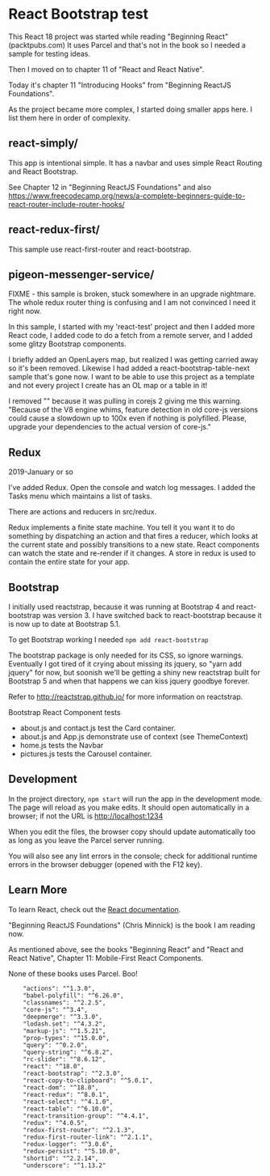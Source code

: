 # React Bootstrap test

This React 18 project was started while reading "Beginning React" (packtpubs.com)
It uses Parcel and that's not in the book so I needed a sample for testing ideas.

Then I moved on to chapter 11 of "React and React Native".

Today it's chapter 11 "Introducing Hooks" from "Beginning ReactJS Foundations".

As the project became more complex, I started doing smaller apps here. I list them here in order of complexity.

## react-simply/

This app is intentional simple. It has a navbar and uses simple React Routing and React Bootstrap.

See Chapter 12 in "Beginning ReactJS Foundations" and also
https://www.freecodecamp.org/news/a-complete-beginners-guide-to-react-router-include-router-hooks/

## react-redux-first/

This sample use react-first-router and react-bootstrap.
## pigeon-messenger-service/

FIXME - this sample is broken, stuck somewhere in an upgrade nightmare.
The whole redux router thing is confusing and I am not convinced I need it right now.

In this sample, I started with my 'react-test' project and then
I added more React code, I added code to do a fetch from a remote server,
and I added some glitzy Bootstrap components.

I briefly added an OpenLayers map, but realized I was getting carried
away so it's been removed. Likewise I had added a react-bootstrap-table-next sample that's gone now. 
I want to be able to use this project
as a template and not every project I create has an OL map or a table in it!

I removed "" because it was pulling in corejs 2 giving me this warning.
"Because of the V8 engine whims, feature detection in old core-js versions could cause a slowdown up to 100x even if nothing is polyfilled. Please, upgrade your dependencies to the actual version of core-js."

## Redux

2019-January or so

I've added Redux. Open the console and watch log messages.
I added the Tasks menu which maintains a list of tasks.

There are actions and reducers in src/redux.

Redux implements a finite state machine. You tell it you want it to do something by dispatching an action
and that fires a reducer, which looks at the current state and possibly transitions to a new state. React components can watch the state and re-render if it changes. A store in redux is used to contain the entire state for your app.
## Bootstrap

I initially used reactstrap, because it was running at Bootstrap 4 and react-bootstrap was version 3.
I have switched back to react-bootstrap because it is now up to date at Bootstrap 5.1.

To get Bootstrap working I needed
```npm add react-bootstrap```

The bootstrap package is only needed for its CSS, so ignore warnings. Eventually I got tired
of it crying about missing its jquery, so "yarn add jquery" for now, but soonish we'll be
getting a shiny new reactstrap built for Bootstrap 5 and when that happens we can kiss
jquery goodbye forever.

Refer to http://reactstrap.github.io/ for more information on reactstrap.

Bootstrap React Component tests

* about.js and contact.js test the Card container.
* about.js and App.js demonstrate use of context (see ThemeContext)
* home.js tests the Navbar
* pictures.js tests the Carousel container.

## Development

In the project directory, `npm start`
will run the app in the development mode.
The page will reload as you make edits.
It should open automatically in a browser; if not the URL is [http://localhost:1234](http://localhost:1234)

When you edit the files, the browser copy should update automatically too as long as you leave the Parcel server running.

You will also see any lint errors in the console; check for additional runtime errors in the browser debugger (opened with the F12 key).

## Learn More

To learn React, check out the [React documentation](https://reactjs.org/).

"Beginning ReactJS Foundations" (Chris Minnick)
is the book I am reading now.

As mentioned above, see the books "Beginning React" and 
"React and React Native", Chapter 11: Mobile-First React Components.

None of these books uses Parcel. Boo!





        "actions": "^1.3.0",
        "babel-polyfill": "^6.26.0",
        "classnames": "^2.2.5",
        "core-js": "^3.4",
        "deepmerge": "^3.3.0",
        "lodash.set": "^4.3.2",
        "markup-js": "^1.5.21",
        "prop-types": "^15.0.0",
        "query": "^0.2.0",
        "query-string": "^6.8.2",
        "rc-slider": "^8.6.12",
        "react": "^18.0",
        "react-bootstrap": "^2.3.0",
        "react-copy-to-clipboard": "^5.0.1",
        "react-dom": "^18.0",
        "react-redux": "^8.0.1",
        "react-select": "^4.1.0",
        "react-table": "^6.10.0",
        "react-transition-group": "^4.4.1",
        "redux": "^4.0.5",
        "redux-first-router": "^2.1.3",
        "redux-first-router-link": "^2.1.1",
        "redux-logger": "^3.0.6",
        "redux-persist": "^5.10.0",
        "shortid": "^2.2.14",
        "underscore": "^1.13.2"

